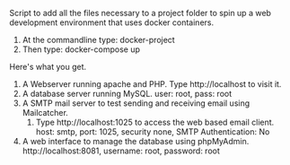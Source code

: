 Script to add all the files necessary to a project folder to spin up a web development environment that uses docker
containers.

1. At the commandline type: docker-project
2. Then type: docker-compose up

Here's what you get.

1. A Webserver running apache and PHP. Type http://localhost to visit it.
2. A database server running MySQL. user: root, pass: root
3. A SMTP mail server to test sending and receiving email using Mailcatcher.
    1. Type http://localhost:1025 to access the web based email client. host: smtp, port: 1025, security none, SMTP
       Authentication: No
4. A web interface to manage the database using phpMyAdmin. http://localhost:8081, username: root, password: root
